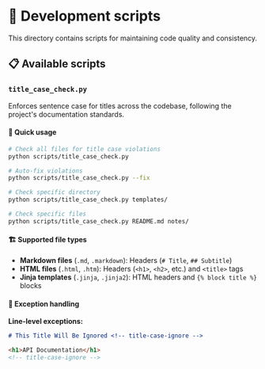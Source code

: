 # 🔧 Development scripts

This directory contains scripts for maintaining code quality and consistency.

## 📋 Available scripts

### `title_case_check.py`

Enforces sentence case for titles across the codebase, following the project's documentation standards.

#### 🎯 **Quick usage**

```bash
# Check all files for title case violations
python scripts/title_case_check.py

# Auto-fix violations
python scripts/title_case_check.py --fix

# Check specific directory
python scripts/title_case_check.py templates/

# Check specific files
python scripts/title_case_check.py README.md notes/
```

#### 🏗️ **Supported file types**

- **Markdown files** (`.md`, `.markdown`): Headers (`# Title`, `## Subtitle`)
- **HTML files** (`.html`, `.htm`): Headers (`<h1>`, `<h2>`, etc.) and `<title>` tags
- **Jinja templates** (`.jinja`, `.jinja2`): HTML headers and `{% block title %}` blocks

#### 📝 **Exception handling**

**Line-level exceptions:**

```markdown
# This Title Will Be Ignored <!-- title-case-ignore -->
```

```html
<h1>API Documentation</h1>
<!-- title-case-ignore -->
```
